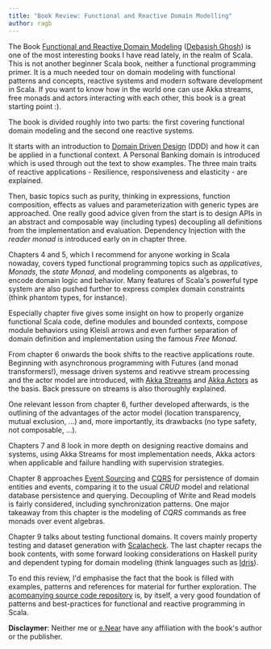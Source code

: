 ```yaml
---
title: "Book Review: Functional and Reactive Domain Modelling"
author: ragb
---
```


The Book [Functional and Reactive Domain Modeling][book] ([Debasish Ghosh][debasish]) is one of the most interesting books I have read lately, in the realm of Scala.
This is not another beginner Scala book, neither a functional programming primer. It is a much needed tour on domain modeling with functional patterns and concepts, reactive systems and modern software development in Scala. If you want to know how in the world one can use Akka streams, free monads and actors interacting with each other, this book is a great starting point :).

The book is divided roughly into two parts: the first covering functional domain modeling and the second one reactive systems.

It starts with an introduction to [Domain Driven Design][ddd] (DDD) and how it can be applied in a functional context. A Personal Banking domain is introduced which is used through out the text to show examples. The three main traits of reactive applications - Resilience, responsiveness and elasticity - are explained.

Then, basic topics such as purity, thinking in expressions, function composition, effects as values  and  parameterization with generic  types are approached. One really good advice given from the start is to design APIs in an abstract and composable way (including types) decoupling all definitions from the implementation and evaluation. Dependency Injection with the *reader monad* is introduced early on in chapter three.

Chapters 4 and 5, which I recommend for anyone
 working in Scala nowaday, covers typed functional programming topics such as *applicatives*, *Monads*, the *state Monad*, and modeling components as algebras, to encode domain logic and behavior.
Many features of Scala's powerful type system are also pushed further to express complex domain constraints (think phantom types, for instance).

Especially chapter five gives some insight on how to properly organize  functional Scala code, define modules and bounded contexts, compose module behaviors using Kleisli arrows and even further separation of domain definition and implementation using the famous *Free Monad*.

From chapter 6 onwards the book shifts to the reactive applications route. Beginning with asynchronous programming with Futures (and monad transformers!), message driven systems and reativve stream processing  and the actor model are introduced, with [Akka Streams][akkastreams] and [Akka Actors][akkaactors] as the basis. Back pressure on streams is also thoroughly explained.

One relevant lesson from chapter 6, further developed afterwards, is the outlining of the advantages of the actor model (location transparency, mutual exclusion, ...) and, more importantly, its drawbacks (no type safety, not composable,   ...).

Chapters 7 and 8 look in more depth on designing reactive domains and systems, using Akka Streams for most implementation needs, Akka actors when applicable and  failure handling with supervision strategies.

Chapter 8 approaches [Event Sourcing][eventSourcing] and [CQRS][cqrs] for persistence of domain entities and events, comparing it to the usual *CRUD* model and relational database  persistence and querying. Decoupling of Write and Read models is fairly considered, including synchronization patterns.
One major takeaway from this chapter is the modeling of *CQRS* commands as free monads over event algebras.

Chapter 9 talks about testing functional domains. It covers mainly property testing and dataset generation with [Scalacheck][scalacheck]. The last chapter recaps the book contents, with some forward looking considerations on Haskell purity and dependent typing for domain modeling (think languages such as [Idris][idris]).

To end this review, I'd emphasise the fact that the book is filled with examples, patterns and references for material for further exploration. The [acompanying source code repository][code] is, by itself, a very good foundation of patterns and best-practices for functional and reactive programming in Scala.

**Disclaymer**: Neither me  or [e.Near][enear] have any affiliation with the book's author or the publisher.


[enear]: http://www.enear.co
[book]: https://www.manning.com/books/functional-and-reactive-domain-modeling
[code]: https://github.com/debasishg/frdomain
[debasish]: http://debasishg.blogspot.pt
[ddd]: https://en.wikipedia.org/wiki/Domain-driven_design
[akkastreams]: http://doc.akka.io/docs/akka/2.4/scala/stream/index.html
[akkaactors]: http://doc.akka.io/docs/akka/2.4/scala/index-actors.html
[eventSourcing]: https://martinfowler.com/eaaDev/EventSourcing.html
[cqrs]: https://martinfowler.com/bliki/CQRS.html
[scalacheck]: https://www.scalacheck.org
[idris]: http://www.idris-lang.org
